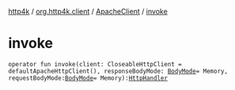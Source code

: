 [http4k](../../index.md) / [org.http4k.client](../index.md) / [ApacheClient](index.md) / [invoke](./invoke.md)

# invoke

`operator fun invoke(client: CloseableHttpClient = defaultApacheHttpClient(), responseBodyMode: `[`BodyMode`](../../org.http4k.core/-body-mode/index.md)` = Memory, requestBodyMode: `[`BodyMode`](../../org.http4k.core/-body-mode/index.md)` = Memory): `[`HttpHandler`](../../org.http4k.core/-http-handler.md)